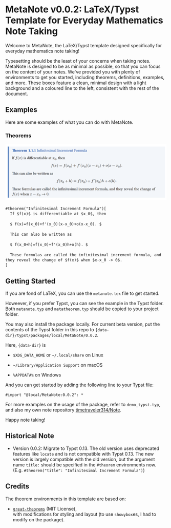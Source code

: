 # MetaNote v0.0.2: LaTeX/Typst Template for Everyday Mathematics Note Taking

Welcome to MetaNote, the LaTeX/Typst template designed specifically for everyday mathematics note taking! 

Typesetting should be the least of your concerns when taking notes. MetaNote is designed to be as minimal as possible, so that you can focus on the content of your notes. We've provided you with plenty of environments to get you started, including theorems, definitions, examples, and more. These boxes feature a clean, minimal design with a light background and a coloured line to the left, consistent with the rest of the document.

## Examples

Here are some examples of what you can do with MetaNote.

### Theorems
![Theorem](./assets/theorem1.png)

```
#theorem("Infinitesimal Increment Formula")[
  If $f(x)$ is differentiable at $x_0$, then

  $ f(x)=f(x_0)+f'(x_0)(x-x_0)+o(x-x_0). $

  This can also be written as

  $ f(x_0+h)=f(x_0)+f'(x_0)h+o(h). $

  These formulas are called the infinitesimal increment formula, and they reveal the change of $f(x)$ when $x-x_0 -> 0$.
]
```

## Getting Started

If you are fond of LaTeX, you can use the `metanote.tex` file to get started. 

Howeever, if you prefer Typst, you can see the example in the Typst folder. Both `metanote.typ` and `metatheorem.typ` should be copied to your project folder. 

You may also install the package locally. For current beta version, put the contents of the Typst folder in this repo to `{data-dir}/typst/packages/local/MetaNote/0.0.2`.

Here, `{data-dir}` is

- `$XDG_DATA_HOME` or `~/.local/share` on Linux 

- `~/Library/Application Support` on macOS 

- `%APPDATA%` on Windows 

And you can get started by adding the following line to your Typst file:

```
#import "@local/MetaNote:0.0.2": *
```

For more examples on the usage of the package, refer to `demo_typst.typ`, and also my own note repository [timetraveler314/Note](https://giveup.com/timetraveler314/Note).

Happy note taking!

## Historical Note

- Version 0.0.2: Migrate to Typst 0.13. The old version uses deprecated features like `locate` and is not compatible with Typst 0.13. The new version is largely compatible with the old version, but the argument name `title:` should be specified in the `#theorem` environments now. (E.g. `#theorem("title": "Infinitesimal Increment Formula")`)

## Credits  
The theorem environments in this template are based on:  
- [`great-theorems`](https://github.com/jbirnick/typst-great-theorems) (MIT License),  
  with modifications for styling and layout (to use `showybox`es, I had to modify on the package).